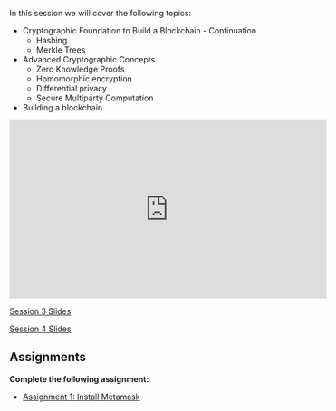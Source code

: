 In this session we will cover the following topics:

- Cryptographic Foundation to Build a Blockchain - Continuation
  - Hashing
  - Merkle Trees
- Advanced Cryptographic Concepts
  - Zero Knowledge Proofs
  - Homomorphic encryption
  - Differential privacy
  - Secure Multiparty Computation
- Building a blockchain

<iframe width="560" height="315" src="https://www.youtube.com/embed/EYUdJ8jrhr8" title="YouTube video player" frameborder="0" allow="accelerometer; autoplay; clipboard-write; encrypted-media; gyroscope; picture-in-picture; web-share" allowfullscreen></iframe>

[Session 3 Slides](https://docs.google.com/presentation/d/1K49JQeeVW70_AH5MBt7wXy2meym_8WWbPoyKV99IpM4/edit#slide=id.p1)

[Session 4 Slides](https://docs.google.com/presentation/d/1bwgYyUBcvWrN9ZkCYCU19DqjpHawmj7ecuCprao1gEs/edit#slide=id.p1)

## Assignments
**Complete the following assignment:** 

- [Assignment 1: Install Metamask](https://docs.google.com/document/d/1p_YjIer6a7RQbg52WfXRvHHUNQnSEzxN/edit)